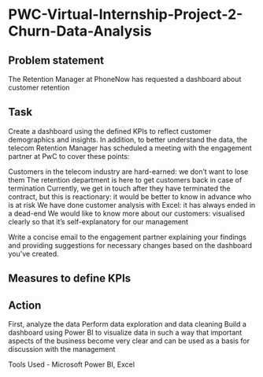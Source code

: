 # PWC-Virtual-Internship-Project-2-Churn-Data-Analysis

## Problem statement
The Retention Manager at PhoneNow has requested a dashboard about customer retention

## Task
Create a dashboard using the defined KPIs to reflect customer demographics and insights.
In addition, to better understand the data, the telecom Retention Manager has scheduled a meeting with the engagement partner at PwC to cover these points:

Customers in the telecom industry are hard-earned: we don’t want to lose them
The retention department is here to get customers back in case of termination 
Currently, we get in touch after they have terminated the contract, but this is reactionary: it would be better to know in advance who is at risk 
We  have done customer analysis with Excel: it has always ended in a dead-end
We would like to know more about our customers: visualised clearly so that it’s self-explanatory for our management

Write a concise email to the engagement partner explaining your findings and providing suggestions for necessary changes based on the dashboard you've created.

## Measures to define KPIs


## Action
First, analyze the data
Perform data exploration and data cleaning
Build a dashboard using Power BI to visualize data in such a way that important aspects of the business become very clear and can be used as a basis for discussion with the management

Tools Used - Microsoft Power BI, Excel

